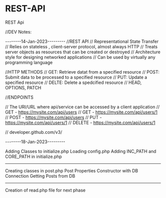 # REST-API
REST Api

//DEV Notes:

--------14-Jan-2023---------
//REST API
// Representational State Transfer
// Relies on stateless , client-server protocol, almost always HTTP
// Treats server objects as resources that can be created or destroyed
// Architecture style for designing networked applications
// Can be used by virtually any programming language

//HTTP METHODS
// GET: Retrieve datat from a specified resource
// POST: Submit data to be processed to a specified resource
// PUT: Update a specified resource
// DELTE: Delete a spedcified resource
// HEAD, OPTIONS, PATCH

//ENDPOINTS

// The URI/URL where api/service can be accessed by a client application
// GET - https://mysite.com/api/users
// GET - https://mysite.com/api/users/1
// POST - https://mysite.com/api/users
// PUT - https://mysite.com/api/users/1
// DELETE - https://mysite.com/api/users/1

// developer.github.com/v3/

--------18-Jan-2023---------

Adding Classes to initialize.php
Loading config.php
Adding INC_PATH and CORE_PATH in initialize.php

----------------------------------

Creating classes in post.php
Post Properties
Constructor with DB Connection
Getting Posts from DB

------------------------------------

Creation of read.php file for next phase
